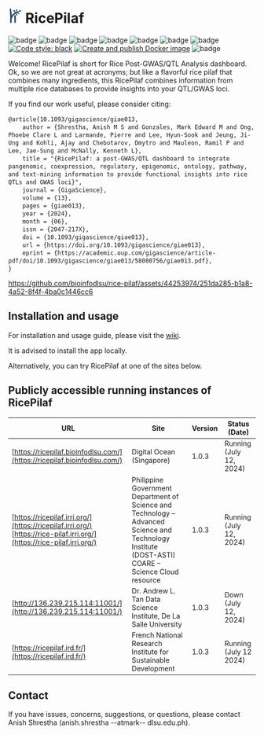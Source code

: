 # <img src="https://github.com/bioinfodlsu/rice-pilaf/blob/main/assets/rice_pilaf_logo_dark.png" height="30" style="margin-right:7px;">RicePilaf

![badge][badge-python]
![badge][badge-r]
![badge][badge-pandas]
![badge][badge-scipy]
![badge][badge-flask]
![badge][badge-nginx]
![badge][badge-docker]<br>
[![Code style: black](https://img.shields.io/badge/code%20style-black-000000.svg)](https://github.com/psf/black)
[![Create and publish Docker image](https://github.com/bioinfodlsu/rice-pilaf/actions/workflows/dockerize-and-publish.yml/badge.svg)](https://github.com/bioinfodlsu/rice-pilaf/actions/workflows/dockerize-and-publish.yml)
![badge][badge-github-actions]

Welcome! RicePilaf is short for Rice Post-GWAS/QTL Analysis dashboard.
Ok, so we are not great at acronyms; but like a flavorful rice pilaf that combines many ingredients,
this RicePilaf combines information from multiple rice databases to provide insights into your QTL/GWAS loci.

If you find our work useful, please consider citing:

```
@article{10.1093/gigascience/giae013,
    author = {Shrestha, Anish M S and Gonzales, Mark Edward M and Ong, Phoebe Clare L and Larmande, Pierre and Lee, Hyun-Sook and Jeung, Ji-Ung and Kohli, Ajay and Chebotarov, Dmytro and Mauleon, Ramil P and Lee, Jae-Sung and McNally, Kenneth L},
    title = "{RicePilaf: a post-GWAS/QTL dashboard to integrate pangenomic, coexpression, regulatory, epigenomic, ontology, pathway, and text-mining information to provide functional insights into rice QTLs and GWAS loci}",
    journal = {GigaScience},
    volume = {13},
    pages = {giae013},
    year = {2024},
    month = {06},
    issn = {2047-217X},
    doi = {10.1093/gigascience/giae013},
    url = {https://doi.org/10.1093/gigascience/giae013},
    eprint = {https://academic.oup.com/gigascience/article-pdf/doi/10.1093/gigascience/giae013/58080756/giae013.pdf},
}
```

https://github.com/bioinfodlsu/rice-pilaf/assets/44253974/251da285-b1a8-4a52-8f4f-4ba0c1446cc6

## Installation and usage

For installation and usage guide, please visit the [wiki](https://github.com/bioinfodlsu/rice-pilaf/wiki).

It is advised to install the app locally.

Alternatively, you can try RicePilaf at one of the sites below.

## Publicly accessible running instances of RicePilaf

| URL                                                                                                                          | Site                                                                                                                                                    | Version | Status (Date)            |
| ---------------------------------------------------------------------------------------------------------------------------- | ------------------------------------------------------------------------------------------------------------------------------------------------------- | ------- | ------------------------ |
| [https://ricepilaf.bioinfodlsu.com/](https://ricepilaf.bioinfodlsu.com/)                                                     | Digital Ocean (Singapore)                                                                                                                               | 1.0.3   | Running (July 12, 2024)   |
| [https://ricepilaf.irri.org/](https://ricepilaf.irri.org/) <br> [https://rice-pilaf.irri.org/](https://rice-pilaf.irri.org/) | Philippine Government Department of Science and Technology – Advanced Science and Technology Institute (DOST-ASTI) COARE &ndash; Science Cloud resource | 1.0.3   | Running (July 12, 2024) |
| [http://136.239.215.114:11001/](http://136.239.215.114:11001/)                                                               | Dr. Andrew L. Tan Data Science Institute, De La Salle University                                                                                        | 1.0.3   | Down (July 12, 2024)   |
| [https://ricepilaf.ird.fr/](https://ricepilaf.ird.fr/)                                                                       | French National Research Institute for Sustainable Development                                                                                          | 1.0.3   | Running (July 12 2024)   |

## Contact

If you have issues, concerns, suggestions, or questions, please contact Anish Shrestha (anish.shrestha --atmark-- dlsu.edu.ph).

[badge-python]: https://img.shields.io/badge/python-3670A0?style=flat&logo=python&logoColor=white
[badge-pandas]: https://img.shields.io/badge/Pandas-2C2D72?style=flat&logo=pandas&logoColor=white
[badge-scipy]: https://img.shields.io/badge/SciPy-654FF0?style=flat&logo=SciPy&logoColor=white
[badge-github-actions]: https://img.shields.io/badge/GitHub_Actions-2088FF?style=flat&logo=github-actions&logoColor=white
[badge-flask]: https://img.shields.io/badge/flask-%23000.svg?style=flat&logo=flask&logoColor=white
[badge-docker]: https://img.shields.io/badge/docker-%230db7ed.svg?style=flat&logo=docker&logoColor=white
[badge-r]: https://img.shields.io/badge/r-%23276DC3.svg?style=flat&logo=r&logoColor=white
[badge-nginx]: https://img.shields.io/badge/nginx-%23009639.svg?style=flat&logo=nginx&logoColor=white
